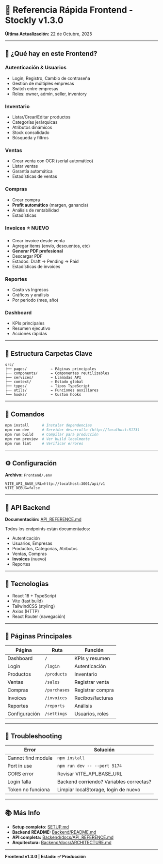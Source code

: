 # 📑 Referencia Rápida Frontend - Stockly v1.3.0

**Última Actualización:** 22 de Octubre, 2025

---

## 🎯 ¿Qué hay en este Frontend?

### Autenticación & Usuarios
- Login, Registro, Cambio de contraseña
- Gestión de múltiples empresas
- Switch entre empresas
- Roles: owner, admin, seller, inventory

### Inventario
- Listar/Crear/Editar productos
- Categorías jerárquicas
- Atributos dinámicos
- Stock consolidado
- Búsqueda y filtros

### Ventas
- Crear venta con OCR (serial automático)
- Listar ventas
- Garantía automática
- Estadísticas de ventas

### Compras
- Crear compra
- **Profit automático** (margen, ganancia)
- Análisis de rentabilidad
- Estadísticas

### Invoices ⭐ NUEVO
- Crear invoice desde venta
- Agregar items (envío, descuentos, etc)
- **Generar PDF profesional**
- Descargar PDF
- Estados: Draft → Pending → Paid
- Estadísticas de invoices

### Reportes
- Costo vs Ingresos
- Gráficos y análisis
- Por período (mes, año)

### Dashboard
- KPIs principales
- Resumen ejecutivo
- Acciones rápidas

---

## 📂 Estructura Carpetas Clave

```
src/
├── pages/           ← Páginas principales
├── components/      ← Componentes reutilizables
├── services/        ← Llamadas API
├── context/         ← Estado global
├── types/           ← Tipos TypeScript
├── utils/           ← Funciones auxiliares
└── hooks/           ← Custom hooks
```

---

## 🚀 Comandos

```bash
npm install      # Instalar dependencias
npm run dev      # Servidor desarrollo (http://localhost:5173)
npm run build    # Compilar para producción
npm run preview  # Ver build localmente
npm run lint     # Verificar errores
```

---

## ⚙️ Configuración

**Archivo:** `Frontend/.env`

```env
VITE_API_BASE_URL=http://localhost:3001/api/v1
VITE_DEBUG=false
```

---

## 🔗 API Backend

**Documentación:** [API_REFERENCE.md](../Backend/docs/API_REFERENCE.md)

Todos los endpoints están documentados:
- Autenticación
- Usuarios, Empresas
- Productos, Categorías, Atributos
- Ventas, Compras
- **Invoices** (nuevo)
- Reportes

---

## 📱 Tecnologías

- React 18 + TypeScript
- Vite (fast build)
- TailwindCSS (styling)
- Axios (HTTP)
- React Router (navegación)

---

## 🎨 Páginas Principales

| Página | Ruta | Función |
|--------|------|---------|
| Dashboard | `/` | KPIs y resumen |
| Login | `/login` | Autenticación |
| Productos | `/products` | Inventario |
| Ventas | `/sales` | Registrar venta |
| Compras | `/purchases` | Registrar compra |
| Invoices | `/invoices` | Recibos/facturas |
| Reportes | `/reports` | Análisis |
| Configuración | `/settings` | Usuarios, roles |

---

## 🐛 Troubleshooting

| Error | Solución |
|-------|----------|
| Cannot find module | `npm install` |
| Port in use | `npm run dev -- --port 5174` |
| CORS error | Revisar VITE_API_BASE_URL |
| Login falla | Backend corriendo? Variables correctas? |
| Token no funciona | Limpiar localStorage, login de nuevo |

---

## 📚 Más Info

- **Setup completo:** [SETUP.md](./SETUP.md)
- **Backend README:** [Backend/README.md](../Backend/README.md)
- **API completa:** [Backend/docs/API_REFERENCE.md](../Backend/docs/API_REFERENCE.md)
- **Arquitectura:** [Backend/docs/ARCHITECTURE.md](../Backend/docs/ARCHITECTURE.md)

---

**Frontend v1.3.0 | Estado: ✅ Producción**

